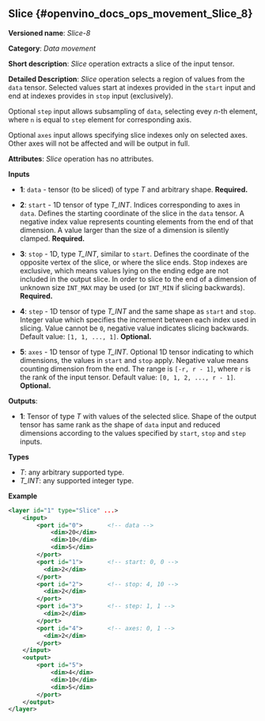 ## Slice <a name="Slice"></a> {#openvino_docs_ops_movement_Slice_8}

**Versioned name**: *Slice-8*

**Category**: *Data movement*

**Short description**: *Slice* operation extracts a slice of the input tensor.

**Detailed Description**: *Slice* operation selects a region of values from the `data` tensor.
Selected values start at indexes provided in the `start` input and end
at indexes provides in `stop` input (exclusively).

Optional `step` input allows subsampling of `data`, selecting evey *n*-th element,
where `n` is equal to `step` element for corresponding axis.

Optional `axes` input allows specifying slice indexes only on selected axes.
Other axes will not be affected and will be output in full.

**Attributes**: *Slice* operation has no attributes.

**Inputs**

* **1**: `data` - tensor (to be sliced) of type *T* and arbitrary shape. **Required.**

* **2**: `start` - 1D tensor of type *T_INT*. Indices corresponding to axes in `data`.
  Defines the starting coordinate of the slice in the `data` tensor.
  A negative index value represents counting elements from the end of that dimension.
  A value larger than the size of a dimension is silently clamped. **Required.**

* **3**: `stop` - 1D, type *T_INT*, similar to `start`.
  Defines the coordinate of the opposite vertex of the slice, or where the slice ends.
  Stop indexes are exclusive, which means values lying on the ending edge are
  not included in the output slice.
  In order to slice to the end of a dimension of unknown size `INT_MAX`
  may be used (or `INT_MIN` if slicing backwards). **Required.**

* **4**: `step` - 1D tensor of type *T_INT* and the same shape as `start` and `stop`.
  Integer value which specifies the increment between each index used in slicing.
  Value cannot be `0`, negative value indicates slicing backwards.
  Default value: `[1, 1, ..., 1]`. **Optional.**

* **5**: `axes` - 1D tensor of type *T_INT*.
  Optional 1D tensor indicating to which dimensions, the values in `start` and `stop` apply.
  Negative value means counting dimension from the end. The range is `[-r, r - 1]`, where `r` is the rank of the input tensor.
  Default value: `[0, 1, 2, ..., r - 1]`. **Optional.**


**Outputs**:

*   **1**: Tensor of type *T* with values of the selected slice. Shape of the output tensor has same rank as the shape of `data` input and reduced dimensions according to the values specified by `start`, `stop` and `step` inputs.

**Types**

* *T*: any arbitrary supported type.
* *T_INT*: any supported integer type.

**Example**

```xml
<layer id="1" type="Slice" ...>
    <input>
        <port id="0">       <!-- data -->
            <dim>20</dim>
            <dim>10</dim>
            <dim>5</dim>
        </port>
        <port id="1">       <!-- start: 0, 0 -->
          <dim>2</dim>
        </port>
        <port id="2">       <!-- stop: 4, 10 -->
          <dim>2</dim>
        </port>
        <port id="3">       <!-- step: 1, 1 -->
          <dim>2</dim>
        </port>
        <port id="4">       <!-- axes: 0, 1 -->
          <dim>2</dim>
        </port>
    </input>
    <output>
        <port id="5">
            <dim>4</dim>
            <dim>10</dim>
            <dim>5</dim>
        </port>
    </output>
</layer>
```
